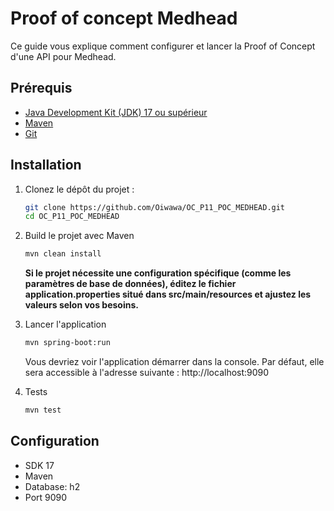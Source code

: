 # Proof of concept Medhead

Ce guide vous explique comment configurer et lancer la Proof of Concept d'une API pour Medhead.

## Prérequis

- [Java Development Kit (JDK) 17 ou supérieur](https://www.oracle.com/java/technologies/javase-downloads.html)
- [Maven](https://maven.apache.org/)
- [Git](https://git-scm.com/)

## Installation

1. Clonez le dépôt du projet :
   ```bash
   git clone https://github.com/Oiwawa/OC_P11_POC_MEDHEAD.git
   cd OC_P11_POC_MEDHEAD
   ``` 

2. Build le projet avec Maven
    ```bash
   mvn clean install
   ```

   **Si le projet nécessite une configuration spécifique (comme les paramètres de base de données), éditez le fichier application.properties situé dans src/main/resources et ajustez les valeurs selon vos besoins.**


3. Lancer l'application
   ```bash
   mvn spring-boot:run
   ```
   Vous devriez voir l'application démarrer dans la console. Par défaut, elle sera accessible à l'adresse suivante : http://localhost:9090


4. Tests

   ```bash
   mvn test
   ```
   


## Configuration
- SDK 17
- Maven
- Database: h2
- Port 9090
